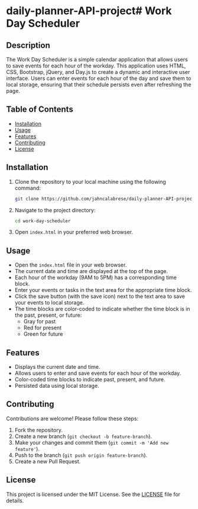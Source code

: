 # daily-planner-API-project# Work Day Scheduler

## Description

The Work Day Scheduler is a simple calendar application that allows users to save events for each hour of the workday. This application uses HTML, CSS, Bootstrap, jQuery, and Day.js to create a dynamic and interactive user interface. Users can enter events for each hour of the day and save them to local storage, ensuring that their schedule persists even after refreshing the page.

## Table of Contents

- [Installation](#installation)
- [Usage](#usage)
- [Features](#features)
- [Contributing](#contributing)
- [License](#license)

## Installation

1. Clone the repository to your local machine using the following command:

    ```bash
    git clone https://github.com/jahncalabrese/daily-planner-API-project.git
    ```

2. Navigate to the project directory:

    ```bash
    cd work-day-scheduler
    ```

3. Open `index.html` in your preferred web browser.

## Usage

- Open the `index.html` file in your web browser.
- The current date and time are displayed at the top of the page.
- Each hour of the workday (9AM to 5PM) has a corresponding time block.
- Enter your events or tasks in the text area for the appropriate time block.
- Click the save button (with the save icon) next to the text area to save your events to local storage.
- The time blocks are color-coded to indicate whether the time block is in the past, present, or future:
  - Gray for past
  - Red for present
  - Green for future

## Features

- Displays the current date and time.
- Allows users to enter and save events for each hour of the workday.
- Color-coded time blocks to indicate past, present, and future.
- Persisted data using local storage.

## Contributing

Contributions are welcome! Please follow these steps:

1. Fork the repository.
2. Create a new branch (`git checkout -b feature-branch`).
3. Make your changes and commit them (`git commit -m 'Add new feature'`).
4. Push to the branch (`git push origin feature-branch`).
5. Create a new Pull Request.

## License

This project is licensed under the MIT License. See the [LICENSE](LICENSE) file for details.

